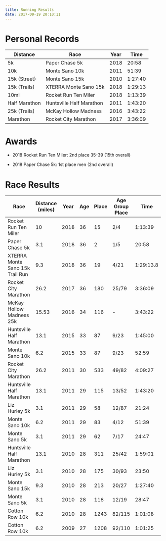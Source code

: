 ```yaml
---
title: Running Results
date: 2017-09-19 20:10:11
---
```


# Personal Records

| Distance | Race | Year | Time |
| -------- | ---- | ---- | ---- |
| 5k | Paper Chase 5k | 2018 | 20:58 |
| 10k | Monte Sano 10k | 2011 | 51:39 |
| 15k (Street) | Monte Sano 15k | 2010 | 1:27:40 |
| 15k (Trails) | XTERRA Monte Sano 15k | 2018 | 1:29:13 |
| 10mi | Rocket Run Ten Miler | 2018 | 1:13:39 |
| Half Marathon | Huntsville Half Marathon | 2011 | 1:43:20 |
| 25k (Trails) | McKay Hollow Madness | 2016 | 3:43:22 |
| Marathon | Rocket City Marathon | 2017 | 3:36:09 |

# Awards

* 2018 Rocket Run Ten Miler: 2nd place 35-39 (15th overall)

* 2018 Paper Chase 5k: 1st place men (2nd overall)

# Race Results

| Race | Distance (miles) | Year | Age | Place | Age Group Place | Time | Pace |
| ---- | -------- | ---- | --- | ----- | --------------- | ---- | ---- |
| Rocket Run Ten Miler | 10 | 2018 | 36 | 15 | 2/4 | 1:13:39 | 7:22 |
| Paper Chase 5k | 3.1 | 2018 | 36 | 2 | 1/5 | 20:58 | 6:45 |
| XTERRA Monte Sano 15k Trail Run | 9.3 | 2018 | 36 | 19 | 4/21 | 1:29:13.8 | 9:36 |
| Rocket City Marathon | 26.2 | 2017 | 36 | 180 | 25/79 | 3:36:09 | 8:15 |
| McKay Hollow Madness 25k | 15.53 | 2016 | 34 | 116 | - | 3:43:22 | 14:18 |
| Huntsville Half Marathon | 13.1 | 2015 | 33 | 87 | 9/23 | 1:45:00 | 8:01 |
| Monte Sano 10k | 6.2 | 2015 | 33 | 87 | 9/23 | 52:59 | 8:32 |
| Rocket City Marathon | 26.2 | 2011 | 30 | 533 | 49/82 | 4:09:27 | 9:32 |
| Huntsville Half Marathon | 13.1 | 2011 | 29 | 115 | 13/52 | 1:43:20 | 7:54 |
| Liz Hurley 5k | 3.1 | 2011 | 29 | 58 | 12/87 | 21:24 | 6:54 |
| Monte Sano 10k | 6.2 | 2011 | 29 | 83 | 4/12 | 51:39 | 8:20 |
| Monte Sano 5k | 3.1 | 2011 | 29 | 62 | 7/17 | 24:47 | 7:59 |
| Huntsville Half Marathon | 13.1 | 2010 | 28 | 311 | 25/42 | 1:59:01 | 9:05 |
| Liz Hurley 5k | 3.1 | 2010 | 28 | 175 | 30/93 | 23:50 | 7:41 |
| Monte Sano 15k | 9.3 | 2010 | 28 | 213 | 20/27 | 1:27:40 | 9:25 |
| Monte Sano 5k | 3.1 | 2010 | 28 | 118 | 12/19 | 28:47 | 9:17 |
| Cotton Row 10k | 6.2 | 2010 | 28 | 1243 | 82/115 | 1:01:08 | 9:52 |
| Cotton Row 10k | 6.2 | 2009 | 27 | 1208 | 92/110 | 1:01:25 | 9:54 |

